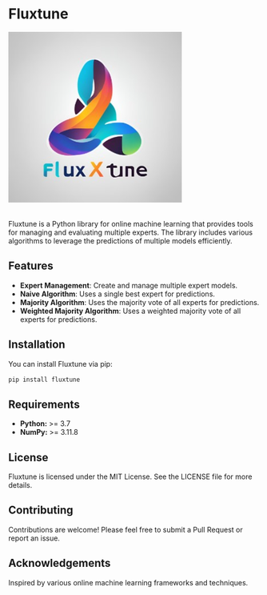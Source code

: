 # Fluxtune
![Fluxtune](fluxtune.png)

<br>
Fluxtune is a Python library for online machine learning that provides tools for managing and evaluating multiple experts. The library includes various algorithms to leverage the predictions of multiple models efficiently.

## Features

- **Expert Management**: Create and manage multiple expert models.
- **Naive Algorithm**: Uses a single best expert for predictions.
- **Majority Algorithm**: Uses the majority vote of all experts for predictions.
- **Weighted Majority Algorithm**: Uses a weighted majority vote of all experts for predictions.

## Installation

You can install Fluxtune via pip:

```bash
pip install fluxtune
```
## Requirements

* **Python:** >= 3.7
* **NumPy:** >= 3.11.8

## License
Fluxtune is licensed under the MIT License. See the LICENSE file for more details.

## Contributing
Contributions are welcome! Please feel free to submit a Pull Request or report an issue.

## Acknowledgements
Inspired by various online machine learning frameworks and techniques.
